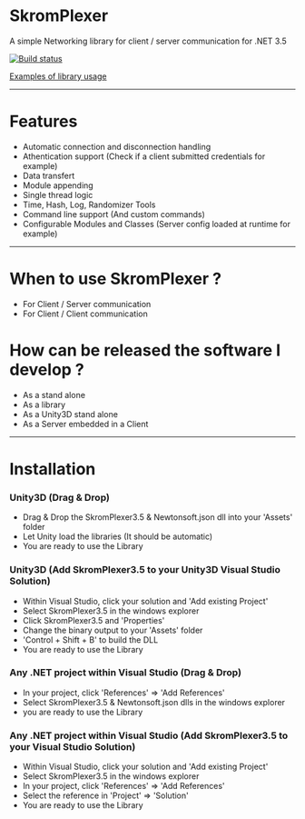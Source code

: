 # SkromPlexer

A simple Networking library for client / server communication for .NET 3.5

[![Build status](https://ci.appveyor.com/api/projects/status/mbqioqqfao6j3jvl/branch/master?svg=true)](https://ci.appveyor.com/project/nvareille/skromplexer3-5/branch/master)

[Examples of library usage](Examples/Examples.md)

---

# Features

- Automatic connection and disconnection handling
- Athentication support (Check if a client submitted credentials for example)
- Data transfert
- Module appending
- Single thread logic
- Time, Hash, Log, Randomizer Tools
- Command line support (And custom commands)
- Configurable Modules and Classes (Server config loaded at runtime for example)

---

# When to use SkromPlexer ?

- For Client / Server communication
- For Client / Client communication

# How can be released the software I develop ?

- As a stand alone
- As a library
- As a Unity3D stand alone
- As a Server embedded in a Client

---

# Installation
### Unity3D (Drag & Drop)

- Drag & Drop the SkromPlexer3.5 & Newtonsoft.json dll into your 'Assets' folder
- Let Unity load the libraries (It should be automatic)
- You are ready to use the Library

### Unity3D (Add SkromPlexer3.5 to your Unity3D Visual Studio Solution)

- Within Visual Studio, click your solution and 'Add existing Project'
- Select SkromPlexer3.5 in the windows explorer
- Click SkromPlexer3.5 and 'Properties'
- Change the binary output to your 'Assets' folder
- 'Control + Shift + B' to build the DLL
- You are ready to use the Library

### Any .NET project within Visual Studio (Drag & Drop)

- In your project, click 'References' => 'Add References'
- Select SkromPlexer3.5 & Newtonsoft.json dlls in the windows explorer
- you are ready to use the Library

### Any .NET project within Visual Studio (Add SkromPlexer3.5 to your Visual Studio Solution)

- Within Visual Studio, click your solution and 'Add existing Project'
- Select SkromPlexer3.5 in the windows explorer
- In your project, click 'References' => 'Add References'
- Select the reference in 'Project' => 'Solution'
- You are ready to use the Library